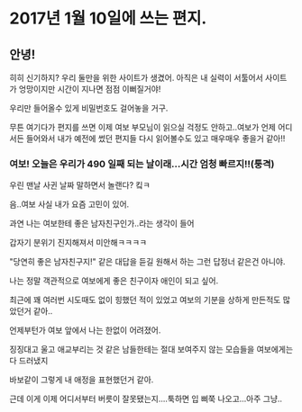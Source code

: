 # 2017년 1월 10일에 쓰는 편지.

## 안녕!

히히 신기하지? 우리 둘만을 위한 사이트가 생겼어. 아직은 내 실력이 서툴어서 사이트가 엉망이지만 시간이 지나면 점점 이뻐질거야!

우리만 들어올수 있게 비밀번호도 걸어놓을 거구.
 
무튼 여기다가 편지를 쓰면 이제 여보 부모님이 읽으실 걱정도 안하고..여보가 언제 어디서든 들어와서 내가 예전에 썼던 편지들 다시 읽어볼수도 있고 매우매우 좋을거 같아!!

### 여보! 오늘은 우리가 **490** 일째 되는 날이래...시간 엄청 빠르지!!(퉁격)

우린 맨날 사귄 날짜 말하면서 놀랜다? 킼ㅋ

음..여보 사실 내가 요즘 고민이 있어.

과연 나는 여보한테 좋은 남자친구인가..라는 생각이 들어

갑자기 분위기 진지해져서 미안해ㅋㅋㅋㅋ

"당연히 좋은 남자친구지!" 같은 대답을 듣길 원해서 하는 그런 답정너 같은건 아니야.

나는 정말 객관적으로 여보에게 좋은 친구이자 애인이 되고 싶어.

최근에 꽤 여러번 시도때도 없이 힝했던 적이 있었고 여보의 기분을 상하게 만든적도 많았던거 같아..

언제부턴가 여보 앞에서 나는 한없이 어려졌어.

징징대고 울고 애교부리는 것 같은 남들한테는 절대 보여주지 않는 모습들을 여보에게는 다 드러냈지

바보같이 그렇게 내 애정을 표현했던거 같아.

근데 이게 이제 어디서부터 버릇이 잘못됐는지....툭하면 입 삐쭉 나오고...아주 그냥..

